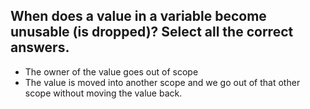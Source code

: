 ## When does a value in a variable become unusable (is dropped)? Select all the correct answers.
- The owner of the value goes out of scope
- The value is moved into another scope and we go out of that other scope without moving the value back.
